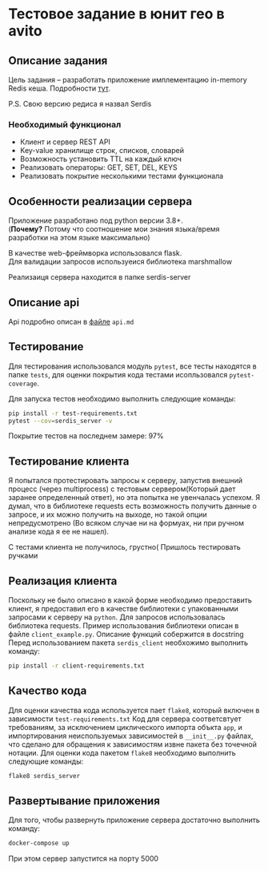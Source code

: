 # Тестовое задание в юнит гео в avito

## Описание задания
Цель задания – разработать приложение имплементацию in-memory Redis кеша. Подробности [тут](https://github.com/avito-tech/geo-backend-trainee-assignment/blob/main/README.md).

P.S. Свою версию редиса я назвал Serdis

### Необходимый функционал

* Клиент и сервер REST API
* Key-value хранилище строк, списков, словарей
* Возможность установить TTL на каждый ключ
* Реализовать операторы: GET, SET, DEL, KEYS
* Реализовать покрытие несколькими тестами функционала

## Особенности реализации сервера
Приложение разработано под python версии 3.8+.  
(**Почему?** Потому что соотношение мои знания языка/время разработки на этом языке максимально)

В качестве web-фреймворка использовался flask.  
Для валидации запросов используеися библиотека marshmallow

Реализаиця сервера находится в папке serdis-server

## Описание api
Api подробно описан в [файле](https://github.com/Zeryoshka/avito-geo/blob/master/api.md) `api.md`

## Тестирование
Для тестирования использовался модуль `pytest`, все тесты находятся в папке `tests`, для оценки покрытия кода тестами исопльзовался `pytest-coverage`.

Для запуска тестов необходимо выполнить следующие команды:
```bash
pip install -r test-requirements.txt
pytest --cov=serdis_server -v  
```

Покрытие тестов на последнем замере: 97%

## Тестирование клиента
Я попытался протестировать запросы к серверу, запустив внешний процесс (через multiprocess) с тестовым сервером(Который дает заранее определенный ответ), но эта попытка не увенчалась успехом. Я думал, что в библиотеке requests есть возможность получить данные о запросе, и их можно получить на выходе, но такой опции непредусмотрено (Во всяком случае ни на формуах, ни при ручном анализе кода я ее не нашел).

С тестами клиента не получилось, грустно(
Пришлось тестировать ручками

## Реализация клиента
Поскольку не было описано в какой форме необходимо предоставить клиент, я предоставил его в качестве библиотеки с упакованными запросами к серверу на `python`. Для запросов использовалась библиотека requests.
Пример использования библиотеки описан в файле `client_example.py`. Описание функций собержится в docstring
Перед использованием пакета `serdis_client` необхожимо выполнить команду:
```bash
pip install -r client-requirements.txt
```

## Качество кода
Для оценки качества кода используется пает `flake8`, который включен в зависимости `test-requirements.txt`
Код для сервера соответсвтует требованиям, за исключением циклического импорта объкта `app`, и импортирования неиспользуемых зависимостей в `__init__.py` файлах, что сделано для обращения к зависимостям извне пакета без точечной нотации.
Для оценки кода пакетом `flake8` необходимо выполнить следующие команды:
```bash
flake8 serdis_server
```

## Развертывание приложения
Для того, чтобы развернуть приложение сервера достаточно выполнить команду:
```bash
docker-compose up
```
При этом сервер запустится на порту 5000

